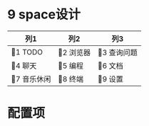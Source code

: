 # 9 space设计

| 列1         | 列2       | 列3         |
| ----------- | --------- | ----------- |
| 1 TODO     | 󰇧2 浏览器 | 󱍋3 查询问题 |
| 󰭹4 聊天     | 󰨞5 编程   | 󰧮6 文档     |
| 7 音乐休闲 | 8 终端   | 9 设置     |

# 配置项
